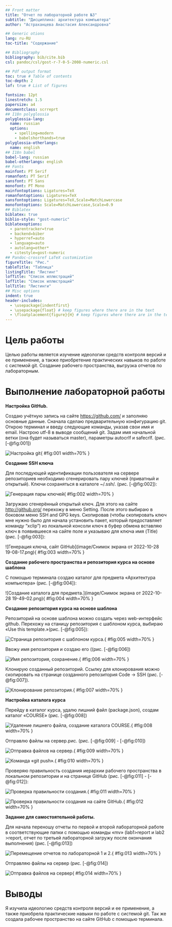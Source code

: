 ```yaml
---
## Front matter
title: "Отчет по лабораторной работе №3"
subtitle: "Дисциплина: архитектура компьютера"
author: "Астраханцева Анастасия Александровна"

## Generic otions
lang: ru-RU
toc-title: "Содержание"

## Bibliography
bibliography: bib/cite.bib
csl: pandoc/csl/gost-r-7-0-5-2008-numeric.csl

## Pdf output format
toc: true # Table of contents
toc-depth: 2
lof: true # List of figures

fontsize: 12pt
linestretch: 1.5
papersize: a4
documentclass: scrreprt
## I18n polyglossia
polyglossia-lang:
  name: russian
  options:
	- spelling=modern
	- babelshorthands=true
polyglossia-otherlangs:
  name: english
## I18n babel
babel-lang: russian
babel-otherlangs: english
## Fonts
mainfont: PT Serif
romanfont: PT Serif
sansfont: PT Sans
monofont: PT Mono
mainfontoptions: Ligatures=TeX
romanfontoptions: Ligatures=TeX
sansfontoptions: Ligatures=TeX,Scale=MatchLowercase
monofontoptions: Scale=MatchLowercase,Scale=0.9
## Biblatex
biblatex: true
biblio-style: "gost-numeric"
biblatexoptions:
  - parentracker=true
  - backend=biber
  - hyperref=auto
  - language=auto
  - autolang=other*
  - citestyle=gost-numeric
## Pandoc-crossref LaTeX customization
figureTitle: "Рис."
tableTitle: "Таблица"
listingTitle: "Листинг"
lofTitle: "Список иллюстраций"
lofTitle: "Список иллюстраций"
lolTitle: "Листинги"
## Misc options
indent: true
header-includes:
  - \usepackage{indentfirst}
  - \usepackage{float} # keep figures where there are in the text
  - \floatplacement{figure}{H} # keep figures where there are in the text
---
```


# Цель работы

Целью работы является изучение идеологии средств контроля версий и ее применение,
а также приобретение практических навыков по работе с системой git. Создание
рабочего пространства, выгрузка отчетов по лабораторным.



# Выполнение лабораторной работы

**Настройка GitHub.**

Создаю учётную запись на сайте https://github.com/ и заполняю основные данные. Сначала сделаю предварительную конфигурацию git. Открою терминал и введу следующие команды, указав свои имя и email. Настрою utf-8 в выводе сообщений git. Задам имя начальной ветки (она будет называться master), параметры autocrlf и safecrlf. (рис. [-@fig:001])

![Настройка git](image/jm_4t2_7Ha8.jpg){ #fig:001 width=70% }


**Создание SSH ключа**

Для последующей идентификации пользователя на сервере репозиториев необходимо
сгенерировать пару ключей (приватный и открытый). Ключи сохраняться в каталоге ~/.ssh/. (рис. [-@fig:002]):


![Генерация пары ключей](image/dIBCp9dxdiY.jpg){ #fig:002 width=70% }

Загружаю сгенерённый открытый ключ. Для этого на сайте http://github.org/ перехожу
в меню Setting. После этого выбираю в боковом меню SSH and GPG keys. Скопировав
(чтобы скопировать ключ мне нужно было для начала установить пакет, который
предоставляет команду “xclip”) из локальной консоли ключ в буфер обмена вставляю
ключ в появившееся на сайте поле и указываю для ключа имя (Title) (рис. [-@fig:003]):


![Генерация ключа, сайт GitHub](image/Снимок экрана от 2022-10-28 19-08-17.png){ #fig:003 width=70% }


**Создание рабочего пространства и репозитория курса на основе шаблона**

С помощью терминала создаю каталог для предмета «Архитектура компьютера» (рис. [-@fig:004]):


![Создание каталога для предмета.](image/Снимок экрана от 2022-10-28 19-49-02.png){ #fig:004 width=70% }


**Создание репозитория курса на основе шаблона**

Репозиторий на основе шаблона можно создать через web-интерфейс github. Перехожу
на станицу репозитория с шаблоном курса, выбираю «Use this template.»(рис. [-@fig:005]):

![Страница репозитория с шаблоном курса.](image/z97DYIaviWE.jpg){ #fig:005 width=70% }

Ввожу имя репозитория и создаю его ((рис. [-@fig:006])


![Имя репозитория, сохранение.](image/RmnB3A64GOg.jpg){ #fig:006 width=70% }


Клонирую созданный репозиторий. Ссылку для клонирования можно скопировать на
странице созданного репозитория Code -> SSH (рис. [-@fig:007]).

![Клонирование репозитория.](image/bOcqCr0pfSU.jpg){ #fig:007 width=70% }


**Настройка каталога курса**

Перейду в каталог курса, удалю лишний файл (package.json), создам каталог «COURSE» (рис. [-@fig:008])


![Удаление лишнего файла, создание каталога COURSE.](image/5cgbJ-wko6k.jpg){ #fig:008 width=70% }


Отправлю файлы на сервер.рис. (рис. [-@fig:009] -  [-@fig:010]) 


![Отправка файлов на сервер.](image/MgMMTBc8GcI.jpg){ #fig:009 width=70% }

![Команда «git push».](image/15Piby658E0.jpg){ #fig:010 width=70% }


Проверяю правильность создания иерархии рабочего пространства в локальном репозитории и на странице GitHub (рис. [-@fig:011] - [-@fig:012]): 


![Проверка правильности создания.](image/O-adA7ZKkkw.jpg){ #fig:011 width=70% }

![Проверка правильности создания на сайте GitHub.](image/7qB3IgvrJ9o.jpg){ #fig:012 width=70% }

**Задание для самостоятельной работы.**

Для начала переношу отчеты по первой и второй лабораторной работе в
соответствующие папки с помощью команды «mv» (lab1>report и lab2 >report, отчет
по третьей лабораторной загружу после окончания выполнения) (рис. [-@fig:013])


![Перемещение отчетов по лабораторной 1 и 2.](image/GRjst2DGkAk.jpg){ #fig:013 width=70% }


Отправляю файлы на сервер (рис. [-@fig:014])


![Отправка файлов на сервер](image/A9jOyv0io6s.jpg){ #fig:014 width=70% }


# Выводы

Я изучила идеологию средств контроля версий и ее применение, а также
приобрела практические навыки по работе с системой git. Так же создала рабочее
пространство на сайте GitHub с помощью терминала.


